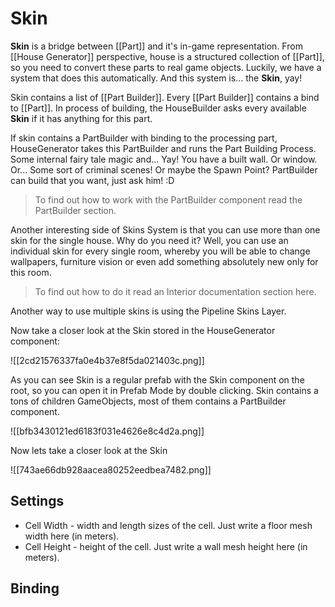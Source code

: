 # Skin
**Skin** is a bridge between [[Part]] and it's in-game representation.
From [[House Generator]] perspective, house is a structured collection of [[Part]], so you need to convert these parts to real game objects. Luckily, we have a system that does this automatically.
And this system is... the **Skin**, yay!

Skin contains a list of [[Part Builder]]. Every [[Part Builder]] contains a bind to [[Part]].
In process of building, the HouseBuilder asks every available **Skin** if it has anything for this part.

If skin contains a PartBuilder with binding to the processing part, HouseGenerator takes this PartBuilder and runs the Part Building Process.
Some internal fairy tale magic and...
Yay!
You have a built wall. Or window. Or... Some sort of criminal scenes! Or maybe the Spawn Point? PartBuilder can build that you want, just ask him! :D

>To find out how to work with the PartBuilder component read the PartBuilder section. 

Another interesting side of Skins System is that you can use more than one skin for the single house.
Why do you need it? 
Well, you can use an individual skin for every single room, whereby you will be able to change wallpapers, furniture vision or even add something absolutely new only for this room. 

>To find out how to do it read an Interior documentation section here.

Another way to use multiple skins is using the Pipeline Skins Layer.

Now take a closer look at the Skin stored in the HouseGenerator component: 

![[2cd21576337fa0e4b37e8f5da021403c.png]]


As you can see Skin is a regular prefab with the Skin component on the root, so you can open it in Prefab Mode by double clicking.
Skin contains a tons of children GameObjects, most of them contains a PartBuilder component.

![[bfb3430121ed6183f031e4626e8c4d2a.png]]



Now lets take a closer look at the Skin

![[743ae66db928aacea80252eedbea7482.png]]


## Settings

- Cell Width - width and length sizes of the cell. Just write a floor mesh width here (in meters).
- Cell Height - height of the cell. Just write a wall mesh height here (in meters).

## Binding

